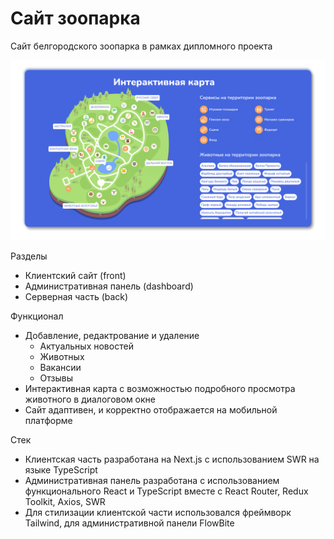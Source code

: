 # Сайт зоопарка

Сайт белгородского зоопарка в рамках дипломного проекта

<img width="800" alt="Screenshot 2022-09-05 at 18 25 10" src="https://github.com/PotapovNikolay/zoo/blob/main/back/src/public/images/map-crop.png?raw=true">

Разделы

-   Клиентский сайт (front)
-   Административная панель (dashboard)
-   Серверная часть (back)

Функционал

-   Добавление, редактрование и удаление
    -   Актуальных новостей
    -   Животных
    -   Вакансии
    -   Отзывы
-   Интерактивная карта с возможностью подробного просмотра животного в диалоговом окне 
-   Сайт адаптивен, и корректно отображается на мобильной платформе

Стек

-   Клиентская часть разработана на Next.js с использованием SWR на языке TypeScript
-   Административная панель разработана с использованием функционального React и TypeScript вместе с React Router, Redux Toolkit, Axios, SWR
-   Для стилизации клиентской части использовался фреймворк Tailwind, для административной панели FlowBite


